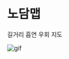 # 노담맵
길거리 흡연 우회 지도

![gif](https://velog.velcdn.com/images/urtimeislimited/post/fea39dfb-abb5-43ee-a815-504aae27781d/image.gif)